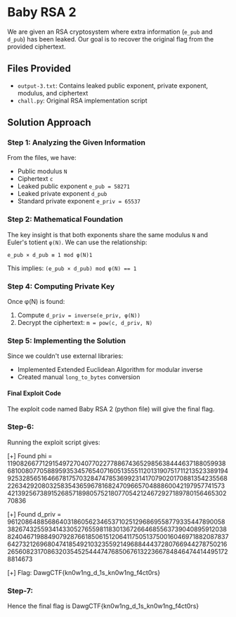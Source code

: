 # Baby RSA 2

We are given an RSA cryptosystem where extra information (`e_pub` and `d_pub`) has been leaked. Our goal is to recover the original flag from the provided ciphertext.

## Files Provided
- `output-3.txt`: Contains leaked public exponent, private exponent, modulus, and ciphertext
- `chall.py`: Original RSA implementation script

## Solution Approach

### Step 1: Analyzing the Given Information

From the files, we have:
- Public modulus `N`
- Ciphertext `c`
- Leaked public exponent `e_pub = 58271`
- Leaked private exponent `d_pub`
- Standard private exponent `e_priv = 65537`

### Step 2: Mathematical Foundation

The key insight is that both exponents share the same modulus `N` and Euler's totient `φ(N)`. We can use the relationship:

`e_pub × d_pub ≡ 1 mod φ(N)1`


This implies: `(e_pub × d_pub) mod φ(N) == 1`


### Step 4: Computing Private Key

Once φ(N) is found:
1. Compute `d_priv = inverse(e_priv, φ(N))`
2. Decrypt the ciphertext: `m = pow(c, d_priv, N)`


### Step 5: Implementing the Solution

Since we couldn't use external libraries:
- Implemented Extended Euclidean Algorithm for modular inverse
- Created manual `long_to_bytes` conversion

#### Final Exploit Code
The exploit code named Baby RSA 2  (python file) will give the final flag.

### Step-6:
Running the exploit script gives:

[+] Found phi = 119082667712915497270407702277886743652985638444637188059938681008077058895935345765407160513555112013190751711213523389194925328565164667817570328474785369923141707902017088135423556822634292080325835436596781682470966570488860042197957741573421392567389152685718980575218077054212467292718978015646530270836

[+] Found d_priv = 96120864885686403186056234653710251296869558779335447890058382674325593414330527655981183013672664685563739040895912038824046719884907928766185061512064117505137500160469718820878376427321269680474185492103235592149688444372807669442787502162656082317086320354525444747685067613223667848464744144951728814673

[+] Flag: DawgCTF{kn0w1ng_d_1s_kn0w1ng_f4ct0rs}

### Step-7:
Hence the final flag is DawgCTF{kn0w1ng_d_1s_kn0w1ng_f4ct0rs}
